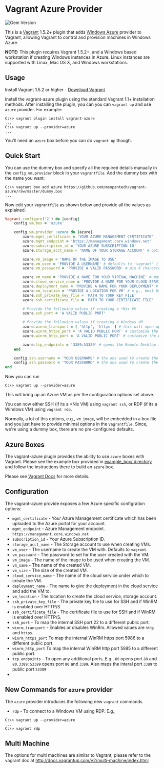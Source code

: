 # Vagrant Azure Provider

![Gem Version](https://badge.fury.io/rb/vagrant-azure.png)

This is a [Vagrant](http://www.vagrantup.com) 1.5.2+ plugin that adds [Windows Azure](https://www.windowsazure.com)
provider to Vagrant, allowing Vagrant to control and provision machines in Windows Azure.

**NOTE:** This plugin requires Vagrant 1.5.2+, and a Windows based workstation if creating Windows instances in Azure. Linux instances are supported with Linux, Mac OS X, and Windows workstations.

## Usage

Install Vagrant 1.5.2 or higher - [Download Vagrant](http://www.vagrantup.com/downloads.html)

Install the vagrant-azure plugin using the standard Vagrant 1.1+ installation methods. After installing the plugin, you can you can ```vagrant up``` and use ```azure``` provider. For example:

```
C:\> vagrant plugin install vagrant-azure
...
C:\> vagrant up --provider=azure
...
```

You'll need an ```azure``` box before you can do ```vagrant up``` though.

## Quick Start

You can use the dummy box and specify all the required details manually in the ```config.vm.provider``` block in your ```Vagrantfile```. Add the dummy box with the name you want:

```
C:\> vagrant box add azure https://github.com/msopentech/vagrant-azure/raw/master/dummy.box
...
```

Now edit your ```Vagrantfile``` as shown below and provide all the values as explained.

```ruby
Vagrant.configure('2') do |config|
	config.vm.box = 'azure'

	config.vm.provider :azure do |azure|
		azure.mgmt_certificate = 'YOUR AZURE MANAGEMENT CERTIFICATE'
		azure.mgmt_endpoint = 'https://management.core.windows.net'
		azure.subscription_id = 'YOUR AZURE SUBSCRIPTION ID'
		azure.storage_acct_name = 'NAME OF YOUR STORAGE ACCOUNT' # optional. A new one will be generated if not provided.

		azure.vm_image = 'NAME OF THE IMAGE TO USE'
		azure.vm_user = 'PROVIDE A USERNAME' # defaults to 'vagrant' if not provided
		azure.vm_password = 'PROVIDE A VALID PASSWORD' # min 8 characters. should contain a lower case letter, an uppercase letter, a number and a special character

		azure.vm_name = 'PROVIDE A NAME FOR YOUR VIRTUAL MACHINE' # max 15 characters. contains letters, number and hyphens. can start with letters and can end with letters and numbers
		azure.cloud_service_name = 'PROVIDE A NAME FOR YOUR CLOUD SERVICE' # same as vm_name. leave blank to auto-generate
		azure.deployment_name = 'PROVIDE A NAME FOR YOUR DEPLOYMENT' # defaults to cloud_service_name
		azure.vm_location = 'PROVIDE A LOCATION FOR VM' # e.g., West US
	    azure.ssh_private_key_file = 'PATH TO YOUR KEY FILE'
	    azure.ssh_certificate_file = 'PATH TO YOUR CERTIFICATE FILE'

	    # Provide the following values if creating a *Nix VM
	    azure.ssh_port = 'A VALID PUBLIC PORT'

	    # Provide the following values if creating a Windows VM
	    azure.winrm_transport = [ 'http', 'https' ] # this will open up winrm ports on both http (5985) and http (5986) ports
	    azure.winrm_https_port = 'A VALID PUBLIC PORT' # customize the winrm https port, instead of 5986
	    azure.winrm_http_port = 'A VALID PUBLIC PORT' # customize the winrm http port, insted of 5985

	    azure.tcp_endpoints = '3389:53389' # opens the Remote Desktop internal port that listens on public port 53389. Without this, you cannot RDP to a Windows VM.
	end

	config.ssh.username = 'YOUR USERNAME' # the one used to create the VM
	config.ssh.password = 'YOUR PASSWORD' # the one used to create the VM
end
```

Now you can run

```
C:\> vagrant up --provider=azure
```

This will bring up an Azure VM as per the configuration options set above.

You can now either SSH (if its a *Nix VM) using ```vagrant ssh```, or RDP (if its a Windows VM) using ```vagrant rdp```.

Normally, a lot of this options, e.g., ```vm_image```, will be embedded in a box file and you just have to provide minimal options in the ```Vagrantfile```. Since, we're using a dummy box, there are no pre-configured defaults.

## Azure Boxes

The vagrant-azure plugin provides the ability to use ```azure``` boxes with Vagrant. Please see the example box provided in [example_box/ directory](https://github.com/msopentech/vagrant-azure/tree/master/example_box) and follow the instructions there to build an ```azure``` box.

Please see [Vagrant Docs](http://docs.vagrantup.com/v2/) for more details.

## Configuration

The vagrant-azure provide exposes a few Azure specific configration options:

* `mgmt_certificate` - Your Azure Management certificate which has been uploaded to the Azure portal for your account.
* `mgmt_endpoint` - Azure Management endpoint. `https://management.core.windows.net`
* `subscription_id` - Your Azure Subscription ID.
* `storage_acct_name` - The Storage account to use when creating VMs.
* `vm_user` - The username to create the VM with. Defaults to `vagrant`.
* `vm_password` - The password to set for the user created with the VM.
* `vm_image` - The name of the image to be used when creating the VM.
* `vm_name` - The name of the created VM.
* `vm_size` - The size of the created VM.
* `cloud_service_name` - The name of the cloud service under which to create the VM.
* `deployment_name` - The name to give the deployment in the cloud service and add the VM to.
* `vm_location` - The location to create the cloud service, storage account.
* `ssh_private_key_file` - The private key file to use for SSH and if WinRM is enabled over HTTP/S.
* `ssh_certificate_file` - The certificate file to use for SSH and if WinRM is enabled over HTTP/S.
* `ssh_port` - To map the internal SSH port 22 to a different public port.
* `winrm_transport` - Enables or disables WinRm. Allowed values are `http` and `https`.
* `winrm_https_port` To map the internal WinRM https port 5986 to a different public port.
* `winrm_http_port` To map the internal WinRM http port 5985 to a different public port.
* `tcp_endpoints` - To open any additional ports. E.g., `80` opens port `80` and `80,3389:53389` opens port `80` and `3389`. Also maps the interal port `3389` to public port `53389`
* 

## New Commands for `azure` provider

The `azure` provider introduces the following new `vagrant` commands.

* `rdp` - To connect to a Windows VM using RDP. E.g.,
```
C:\> vagrant up --provider=azure
...
C:\> vagrant rdp
```


## Multi Machine
The options for multi machines are similar to Vagrant, please refer to the vagrant doc at http://docs.vagrantup.com/v2/multi-machine/index.html

